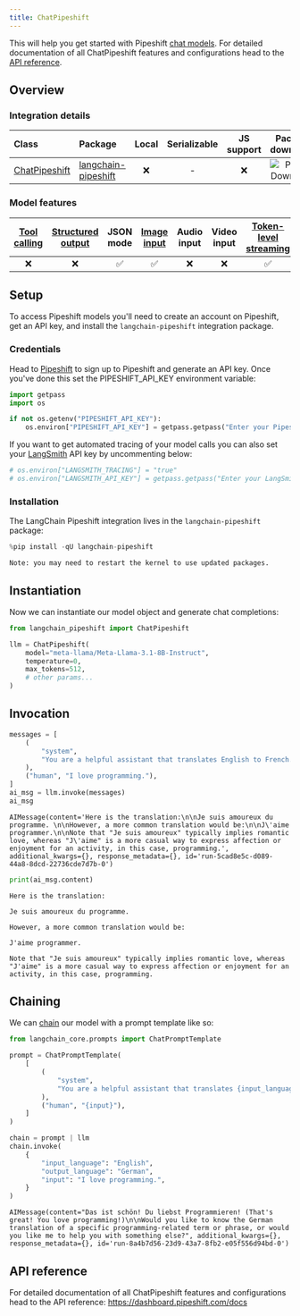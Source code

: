 ```yaml
---
title: ChatPipeshift
---
```


This will help you get started with Pipeshift [chat models](/oss/concepts/chat_models/). For detailed documentation of all ChatPipeshift features and configurations head to the [API reference](https://dashboard.pipeshift.com/docs).

## Overview

### Integration details

| Class | Package | Local | Serializable | JS support | Package downloads | Package latest |
| :--- | :--- | :---: | :---: |  :---: | :---: | :---: |
| [ChatPipeshift](https://dashboard.pipeshift.com/docs) | [langchain-pipeshift](https://pypi.org/project/langchain-pipeshift/) | ❌ | -| ❌ | ![PyPI - Downloads](https://img.shields.io/pypi/dm/langchain-pipeshift?style=flat-square&label=%20) | ![PyPI - Version](https://img.shields.io/pypi/v/langchain-pipeshift?style=flat-square&label=%20) |

### Model features

| [Tool calling](/oss/how-to/tool_calling) | [Structured output](/oss/how-to/structured_output/) | JSON mode | [Image input](/oss/how-to/multimodal_inputs/) | Audio input | Video input | [Token-level streaming](/oss/how-to/chat_streaming/) | Native async | [Token usage](/oss/how-to/chat_token_usage_tracking/) | [Logprobs](/oss/how-to/logprobs/) |
| :---: | :---: | :---: | :---: |  :---: | :---: | :---: | :---: | :---: | :---: |
| ❌ | ❌ | ✅ | ✅ | ❌ | ❌ | ✅ | ✅ | ✅ | - |

## Setup

To access Pipeshift models you'll need to create an account on Pipeshift, get an API key, and install the `langchain-pipeshift` integration package.

### Credentials

Head to [Pipeshift](https://dashboard.pipeshift.com) to sign up to Pipeshift and generate an API key. Once you've done this set the PIPESHIFT_API_KEY environment variable:

```python
import getpass
import os

if not os.getenv("PIPESHIFT_API_KEY"):
    os.environ["PIPESHIFT_API_KEY"] = getpass.getpass("Enter your Pipeshift API key: ")
```

If you want to get automated tracing of your model calls you can also set your [LangSmith](https://docs.smith.langchain.com/) API key by uncommenting below:

```python
# os.environ["LANGSMITH_TRACING"] = "true"
# os.environ["LANGSMITH_API_KEY"] = getpass.getpass("Enter your LangSmith API key: ")
```

### Installation

The LangChain Pipeshift integration lives in the `langchain-pipeshift` package:

```python
%pip install -qU langchain-pipeshift
```

```output
Note: you may need to restart the kernel to use updated packages.
```

## Instantiation

Now we can instantiate our model object and generate chat completions:

```python
from langchain_pipeshift import ChatPipeshift

llm = ChatPipeshift(
    model="meta-llama/Meta-Llama-3.1-8B-Instruct",
    temperature=0,
    max_tokens=512,
    # other params...
)
```

## Invocation

```python
messages = [
    (
        "system",
        "You are a helpful assistant that translates English to French. Translate the user sentence.",
    ),
    ("human", "I love programming."),
]
ai_msg = llm.invoke(messages)
ai_msg
```

```output
AIMessage(content='Here is the translation:\n\nJe suis amoureux du programme. \n\nHowever, a more common translation would be:\n\nJ\'aime programmer.\n\nNote that "Je suis amoureux" typically implies romantic love, whereas "J\'aime" is a more casual way to express affection or enjoyment for an activity, in this case, programming.', additional_kwargs={}, response_metadata={}, id='run-5cad8e5c-d089-44a8-8dcd-22736cde7d7b-0')
```

```python
print(ai_msg.content)
```

```output
Here is the translation:

Je suis amoureux du programme. 

However, a more common translation would be:

J'aime programmer.

Note that "Je suis amoureux" typically implies romantic love, whereas "J'aime" is a more casual way to express affection or enjoyment for an activity, in this case, programming.
```

## Chaining

We can [chain](/oss/how-to/sequence/) our model with a prompt template like so:

```python
from langchain_core.prompts import ChatPromptTemplate

prompt = ChatPromptTemplate(
    [
        (
            "system",
            "You are a helpful assistant that translates {input_language} to {output_language}.",
        ),
        ("human", "{input}"),
    ]
)

chain = prompt | llm
chain.invoke(
    {
        "input_language": "English",
        "output_language": "German",
        "input": "I love programming.",
    }
)
```

```output
AIMessage(content="Das ist schön! Du liebst Programmieren! (That's great! You love programming!)\n\nWould you like to know the German translation of a specific programming-related term or phrase, or would you like me to help you with something else?", additional_kwargs={}, response_metadata={}, id='run-8a4b7d56-23d9-43a7-8fb2-e05f556d94bd-0')
```

## API reference

For detailed documentation of all ChatPipeshift features and configurations head to the API reference: <https://dashboard.pipeshift.com/docs>
